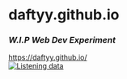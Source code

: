 # **daftyy.github.io**
### *W.I.P Web Dev Experiment*
https://daftyy.github.io/  
[![Listening data](https://github.com/daftyy/daftyy.github.io/actions/workflows/updates.yml/badge.svg)](https://github.com/daftyy/daftyy.github.io/actions/workflows/updates.yml)
